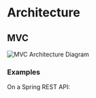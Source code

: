 # Architecture
## MVC
![MVC Architecture Diagram](https://www.w3schools.in/wp-content/uploads/2019/03/MVC-Architecture.png?ezimgfmt=rs:511x294/rscb7/ng:webp/ngcb7)
### Examples
On a Spring REST API:
